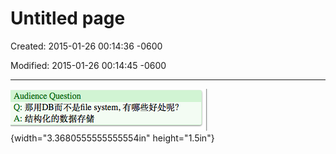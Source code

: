 # Untitled page

Created: 2015-01-26 00:14:36 -0600

Modified: 2015-01-26 00:14:45 -0600

---

![](../media/Question-Untitled-page-image1.png){width="3.3680555555555554in" height="1.5in"}



